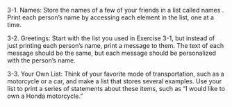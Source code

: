 3-1. Names: Store the names of a few of your friends in a list called names . Print
each person’s name by accessing each element in the list, one at a time.

3-2. Greetings: Start with the list you used in Exercise 3-1, but instead of just
printing each person’s name, print a message to them. The text of each message
should be the same, but each message should be personalized with the
person’s name.

3-3. Your Own List: Think of your favorite mode of transportation, such as a
motorcycle or a car, and make a list that stores several examples. Use your list
to print a series of statements about these items, such as “I would like to own a
Honda motorcycle.”
